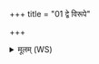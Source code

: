 +++
title = "01 द्वे विरूपे"

+++
<details><summary>मूलम् (WS)</summary>

द्वे विरूपे चरतः स्वथें अन्यान्या वत्समुप धापयेते । तु. ऋ. १.९५.१  
हरिरन्यस्यां भवति स्वधावाञ् शुक्रो अन्यस्यां ददृशे सुवर्चाः ॥॥ १ ॥  
दशेमं त्वष्टुर्जनयन्त गर्भमतन्द्रासो युवतयो विभृत्रम् ।  
तिग्मानीकं स्वयशसं जनेषु विरोचमानं परि षीं नयन्ति ॥ २ ॥
</details>